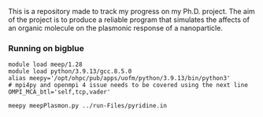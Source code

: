 This is a repository made to track my progress on my Ph.D. project. The aim of the project is to produce a reliable program that simulates the affects of an organic molecule on the plasmonic response of a nanoparticle.

### Running on bigblue
```
module load meep/1.28
module load python/3.9.13/gcc.8.5.0 
alias meepy='/opt/ohpc/pub/apps/uofm/python/3.9.13/bin/python3'
# mpi4py and openmpi 4 issue needs to be covered using the next line
OMPI_MCA_btl='self,tcp,vader' 

meepy meepPlasmon.py ../run-Files/pyridine.in
```